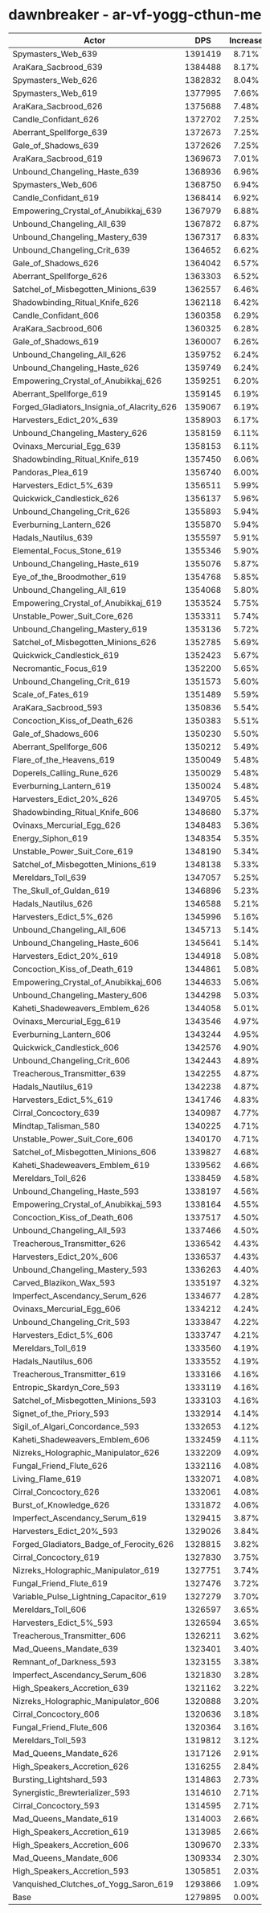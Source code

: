 # dawnbreaker - ar-vf-yogg-cthun-me
| Actor | DPS | Increase |
|---|:---:|:---:|
|Spymasters_Web_639|1391419|8.71%|
|AraKara_Sacbrood_639|1384488|8.17%|
|Spymasters_Web_626|1382832|8.04%|
|Spymasters_Web_619|1377995|7.66%|
|AraKara_Sacbrood_626|1375688|7.48%|
|Candle_Confidant_626|1372702|7.25%|
|Aberrant_Spellforge_639|1372673|7.25%|
|Gale_of_Shadows_639|1372626|7.25%|
|AraKara_Sacbrood_619|1369673|7.01%|
|Unbound_Changeling_Haste_639|1368936|6.96%|
|Spymasters_Web_606|1368750|6.94%|
|Candle_Confidant_619|1368414|6.92%|
|Empowering_Crystal_of_Anubikkaj_639|1367979|6.88%|
|Unbound_Changeling_All_639|1367872|6.87%|
|Unbound_Changeling_Mastery_639|1367317|6.83%|
|Unbound_Changeling_Crit_639|1364652|6.62%|
|Gale_of_Shadows_626|1364042|6.57%|
|Aberrant_Spellforge_626|1363303|6.52%|
|Satchel_of_Misbegotten_Minions_639|1362557|6.46%|
|Shadowbinding_Ritual_Knife_626|1362118|6.42%|
|Candle_Confidant_606|1360358|6.29%|
|AraKara_Sacbrood_606|1360325|6.28%|
|Gale_of_Shadows_619|1360007|6.26%|
|Unbound_Changeling_All_626|1359752|6.24%|
|Unbound_Changeling_Haste_626|1359749|6.24%|
|Empowering_Crystal_of_Anubikkaj_626|1359251|6.20%|
|Aberrant_Spellforge_619|1359145|6.19%|
|Forged_Gladiators_Insignia_of_Alacrity_626|1359067|6.19%|
|Harvesters_Edict_20%_639|1358903|6.17%|
|Unbound_Changeling_Mastery_626|1358159|6.11%|
|Ovinaxs_Mercurial_Egg_639|1358153|6.11%|
|Shadowbinding_Ritual_Knife_619|1357450|6.06%|
|Pandoras_Plea_619|1356740|6.00%|
|Harvesters_Edict_5%_639|1356511|5.99%|
|Quickwick_Candlestick_626|1356137|5.96%|
|Unbound_Changeling_Crit_626|1355893|5.94%|
|Everburning_Lantern_626|1355870|5.94%|
|Hadals_Nautilus_639|1355597|5.91%|
|Elemental_Focus_Stone_619|1355346|5.90%|
|Unbound_Changeling_Haste_619|1355076|5.87%|
|Eye_of_the_Broodmother_619|1354768|5.85%|
|Unbound_Changeling_All_619|1354068|5.80%|
|Empowering_Crystal_of_Anubikkaj_619|1353524|5.75%|
|Unstable_Power_Suit_Core_626|1353311|5.74%|
|Unbound_Changeling_Mastery_619|1353136|5.72%|
|Satchel_of_Misbegotten_Minions_626|1352785|5.69%|
|Quickwick_Candlestick_619|1352423|5.67%|
|Necromantic_Focus_619|1352200|5.65%|
|Unbound_Changeling_Crit_619|1351573|5.60%|
|Scale_of_Fates_619|1351489|5.59%|
|AraKara_Sacbrood_593|1350836|5.54%|
|Concoction_Kiss_of_Death_626|1350383|5.51%|
|Gale_of_Shadows_606|1350230|5.50%|
|Aberrant_Spellforge_606|1350212|5.49%|
|Flare_of_the_Heavens_619|1350049|5.48%|
|Doperels_Calling_Rune_626|1350029|5.48%|
|Everburning_Lantern_619|1350024|5.48%|
|Harvesters_Edict_20%_626|1349705|5.45%|
|Shadowbinding_Ritual_Knife_606|1348680|5.37%|
|Ovinaxs_Mercurial_Egg_626|1348483|5.36%|
|Energy_Siphon_619|1348354|5.35%|
|Unstable_Power_Suit_Core_619|1348190|5.34%|
|Satchel_of_Misbegotten_Minions_619|1348138|5.33%|
|Mereldars_Toll_639|1347057|5.25%|
|The_Skull_of_Guldan_619|1346896|5.23%|
|Hadals_Nautilus_626|1346588|5.21%|
|Harvesters_Edict_5%_626|1345996|5.16%|
|Unbound_Changeling_All_606|1345713|5.14%|
|Unbound_Changeling_Haste_606|1345641|5.14%|
|Harvesters_Edict_20%_619|1344918|5.08%|
|Concoction_Kiss_of_Death_619|1344861|5.08%|
|Empowering_Crystal_of_Anubikkaj_606|1344633|5.06%|
|Unbound_Changeling_Mastery_606|1344298|5.03%|
|Kaheti_Shadeweavers_Emblem_626|1344058|5.01%|
|Ovinaxs_Mercurial_Egg_619|1343546|4.97%|
|Everburning_Lantern_606|1343244|4.95%|
|Quickwick_Candlestick_606|1342576|4.90%|
|Unbound_Changeling_Crit_606|1342443|4.89%|
|Treacherous_Transmitter_639|1342255|4.87%|
|Hadals_Nautilus_619|1342238|4.87%|
|Harvesters_Edict_5%_619|1341746|4.83%|
|Cirral_Concoctory_639|1340987|4.77%|
|Mindtap_Talisman_580|1340225|4.71%|
|Unstable_Power_Suit_Core_606|1340170|4.71%|
|Satchel_of_Misbegotten_Minions_606|1339827|4.68%|
|Kaheti_Shadeweavers_Emblem_619|1339562|4.66%|
|Mereldars_Toll_626|1338459|4.58%|
|Unbound_Changeling_Haste_593|1338197|4.56%|
|Empowering_Crystal_of_Anubikkaj_593|1338164|4.55%|
|Concoction_Kiss_of_Death_606|1337517|4.50%|
|Unbound_Changeling_All_593|1337466|4.50%|
|Treacherous_Transmitter_626|1336542|4.43%|
|Harvesters_Edict_20%_606|1336537|4.43%|
|Unbound_Changeling_Mastery_593|1336263|4.40%|
|Carved_Blazikon_Wax_593|1335197|4.32%|
|Imperfect_Ascendancy_Serum_626|1334677|4.28%|
|Ovinaxs_Mercurial_Egg_606|1334212|4.24%|
|Unbound_Changeling_Crit_593|1333847|4.22%|
|Harvesters_Edict_5%_606|1333747|4.21%|
|Mereldars_Toll_619|1333560|4.19%|
|Hadals_Nautilus_606|1333552|4.19%|
|Treacherous_Transmitter_619|1333166|4.16%|
|Entropic_Skardyn_Core_593|1333119|4.16%|
|Satchel_of_Misbegotten_Minions_593|1333103|4.16%|
|Signet_of_the_Priory_593|1332914|4.14%|
|Sigil_of_Algari_Concordance_593|1332653|4.12%|
|Kaheti_Shadeweavers_Emblem_606|1332459|4.11%|
|Nizreks_Holographic_Manipulator_626|1332209|4.09%|
|Fungal_Friend_Flute_626|1332116|4.08%|
|Living_Flame_619|1332071|4.08%|
|Cirral_Concoctory_626|1332061|4.08%|
|Burst_of_Knowledge_626|1331872|4.06%|
|Imperfect_Ascendancy_Serum_619|1329415|3.87%|
|Harvesters_Edict_20%_593|1329026|3.84%|
|Forged_Gladiators_Badge_of_Ferocity_626|1328815|3.82%|
|Cirral_Concoctory_619|1327830|3.75%|
|Nizreks_Holographic_Manipulator_619|1327751|3.74%|
|Fungal_Friend_Flute_619|1327476|3.72%|
|Variable_Pulse_Lightning_Capacitor_619|1327279|3.70%|
|Mereldars_Toll_606|1326597|3.65%|
|Harvesters_Edict_5%_593|1326594|3.65%|
|Treacherous_Transmitter_606|1326211|3.62%|
|Mad_Queens_Mandate_639|1323401|3.40%|
|Remnant_of_Darkness_593|1323155|3.38%|
|Imperfect_Ascendancy_Serum_606|1321830|3.28%|
|High_Speakers_Accretion_639|1321162|3.22%|
|Nizreks_Holographic_Manipulator_606|1320888|3.20%|
|Cirral_Concoctory_606|1320636|3.18%|
|Fungal_Friend_Flute_606|1320364|3.16%|
|Mereldars_Toll_593|1319812|3.12%|
|Mad_Queens_Mandate_626|1317126|2.91%|
|High_Speakers_Accretion_626|1316255|2.84%|
|Bursting_Lightshard_593|1314863|2.73%|
|Synergistic_Brewterializer_593|1314610|2.71%|
|Cirral_Concoctory_593|1314595|2.71%|
|Mad_Queens_Mandate_619|1314003|2.66%|
|High_Speakers_Accretion_619|1313985|2.66%|
|High_Speakers_Accretion_606|1309670|2.33%|
|Mad_Queens_Mandate_606|1309334|2.30%|
|High_Speakers_Accretion_593|1305851|2.03%|
|Vanquished_Clutches_of_Yogg_Saron_619|1293866|1.09%|
|Base|1279895|0.00%|
